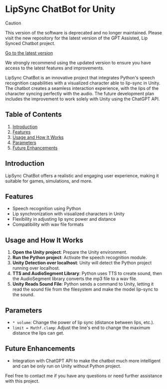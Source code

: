 # LipSync ChatBot for Unity

> [!CAUTION]
> This version of the software is deprecated and no longer maintained. Please visit the new repository for the latest version of the GPT Assisted, Lip Synced Chatbot project.
>
> [Go to the latest version](https://github.com/DenizYunus/Freelance_GPTAssistedLipSyncedChatbot)
>
> We strongly recommend using the updated version to ensure you have access to the latest features and improvements.

LipSync ChatBot is an innovative project that integrates Python's speech recognition capabilities with a visualized character able to lip-sync in Unity. The chatbot creates a seamless interaction experience, with the lips of the character syncing perfectly with the audio. The future development plan includes the improvement to work solely with Unity using the ChatGPT API.

## Table of Contents
1. [Introduction](#introduction)
2. [Features](#features)
3. [Usage and How It Works](#usage-and-how-it-works)
4. [Parameters](#parameters)
5. [Future Enhancements](#future-enhancements)

## Introduction
LipSync ChatBot offers a realistic and engaging user experience, making it suitable for games, simulations, and more.

## Features
- Speech recognition using Python
- Lip synchronization with visualized characters in Unity
- Flexibility in adjusting lip sync power and distance
- Compatibility with wav file formats

## Usage and How It Works
1. **Open the Unity project**: Prepare the Unity environment.
2. **Run the Python project**: Activate the speech recognition module.
3. **Unity Detection over localhost**: Unity will detect the Python project running over localhost.
4. **TTS and AudioSegment Library**: Python uses TTS to create sound, then the AudioSegment library converts the mp3 file to a wav file.
5. **Unity Reads Sound File**: Python sends a command to Unity, letting it read the sound file from the filesystem and make the model lip-sync to the sound.

## Parameters
- `* volume`: Change the power of lip sync (distance between lips, etc.).
- `limit = Mathf.clamp`: Adjust the line's end to change the maximum distance the lips can get.

## Future Enhancements
- Integration with ChatGPT API to make the chatbot much more intelligent and can be only run on Unity without Python project.

Feel free to contact me if you have any questions or need further assistance with this project.
